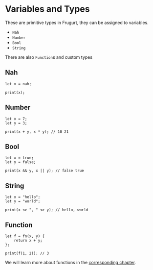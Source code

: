 # Variables and Types

These are primitive types in Frugurt, they can be assigned to variables.

- `Nah`
- `Number`
- `Bool`
- `String`

There are also `Function`s and custom types

## Nah

```frugurt
let x = nah;

print(x);
```

## Number

```frugurt
let x = 7;
let y = 3;

print(x + y, x * y); // 10 21
```

## Bool

```frugurt
let x = true;
let y = false;

print(x && y, x || y); // false true
```

## String

```frugurt
let x = "hello";
let y = "world";

print(x <> ", " <> y); // hello, world
```

## Function

```frugurt
let f = fn(x, y) {
    return x + y;
};

print(f(1, 2)); // 3
```

We will learn more about functions in the [corresponding chapter](https://leokostarev.github.io/frugurt-lang/02-common-concepts/05-functions.html).
